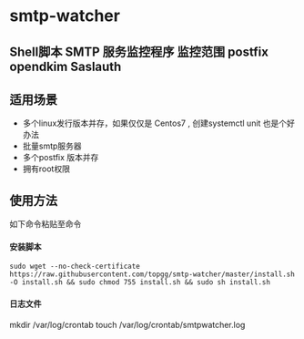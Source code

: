 # smtp-watcher
## Shell脚本 SMTP 服务监控程序 监控范围 postfix opendkim Saslauth
## 适用场景
  - 多个linux发行版本并存，如果仅仅是 Centos7 , 创建systemctl unit 也是个好办法
  - 批量smtp服务器
  - 多个postfix 版本并存
  - 拥有root权限
## 使用方法

如下命令粘贴至命令

#### 安装脚本

```
sudo wget --no-check-certificate  https://raw.githubusercontent.com/topgg/smtp-watcher/master/install.sh -O install.sh && sudo chmod 755 install.sh && sudo sh install.sh
```
####  日志文件

mkdir /var/log/crontab
touch /var/log/crontab/smtpwatcher.log


